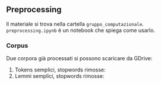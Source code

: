 ## Preprocessing
Il materiale si trova nella cartella `gruppo_computazionale`. `preprocessing.ipynb` è un notebook che spiega come usarlo.
### Corpus
Due corpora già processati si possono scaricare da GDrive:

  1. Tokens semplici, stopwords rimosse: 
  2. Lemmi semplici, stopwords rimosse: 
